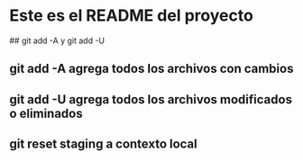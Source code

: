 # Este es el README del proyecto

## git add -A y git add -U

## git add -A agrega todos los archivos con cambios
## git add -U agrega todos los archivos modificados o eliminados

## git reset staging a contexto local
